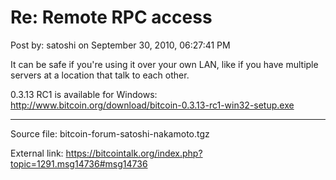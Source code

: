 # Re: Remote RPC access

Post by: satoshi on September 30, 2010, 06:27:41 PM

It can be safe if you're using it over your own LAN, like if you have multiple servers at a location that talk to each other.

0.3.13 RC1 is available for Windows:<br>
http://www.bitcoin.org/download/bitcoin-0.3.13-rc1-win32-setup.exe

---

Source file: bitcoin-forum-satoshi-nakamoto.tgz

External link: https://bitcointalk.org/index.php?topic=1291.msg14736#msg14736
